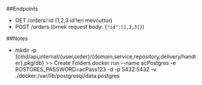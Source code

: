 ##Endpoints

- GET /orders/:id (1,2,3 id'leri mevcuttur)
- POST /orders (örnek request body: `{"id":[1,2,3]}`)


##Notes
- mkdir -p {cmd/api,internal/{user,order}/{domain,service,repository,delivery/handler},pkg/db} >> Create Folders
docker run --name acPostgres -e POSTGRES_PASSWORD=acPass123 -d -p 5432:5432 -v ./docker:/var/lib/postgresql/data  postgres

